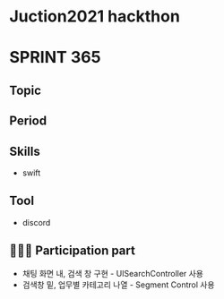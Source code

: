 # Juction2021 hackthon

# SPRINT 365

## Topic

## Period

## Skills

- swift

## Tool

- discord

## 👩🏻‍💻 Participation part

- 채팅 화면 내, 검색 창 구현 - UISearchController 사용
- 검색창 밑, 업무별 카테고리 나열 - Segment Control 사용
